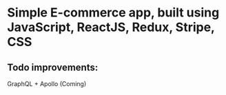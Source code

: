 # Simple E-commerce app, built using JavaScript, ReactJS, Redux, Stripe, CSS

## Todo improvements:

GraphQL + Apollo (Coming)
